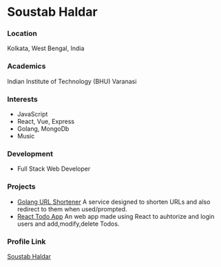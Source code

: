 # Soustab Haldar

### Location

Kolkata, West Bengal, India

### Academics

Indian Institute of Technology (BHU) Varanasi

### Interests

- JavaScript
- React, Vue, Express
- Golang, MongoDb
- Music

### Development

- Full Stack Web Developer

### Projects

- [Golang URL Shortener](https://github.com/soustab10/GoLang-URL-Shortener) A service designed to shorten URLs and also redirect to them when used/prompted.
- [React Todo App](https://github.com/soustab10/React-ToDo) An web app made using React to auhtorize and login users and add,modify,delete Todos.

### Profile Link

[Soustab Haldar](https://github.com/soustab10)
